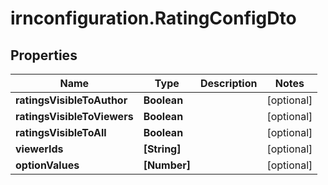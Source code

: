 # irnconfiguration.RatingConfigDto

## Properties

Name | Type | Description | Notes
------------ | ------------- | ------------- | -------------
**ratingsVisibleToAuthor** | **Boolean** |  | [optional] 
**ratingsVisibleToViewers** | **Boolean** |  | [optional] 
**ratingsVisibleToAll** | **Boolean** |  | [optional] 
**viewerIds** | **[String]** |  | [optional] 
**optionValues** | **[Number]** |  | [optional] 


